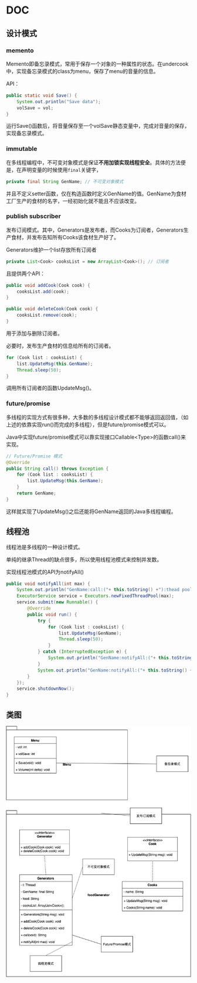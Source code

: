 # DOC

## 设计模式

### memento

Memento即备忘录模式，常用于保存一个对象的一种属性的状态。在undercook中，实现备忘录模式的class为menu，保存了menu的音量的信息。

API：

```java
public static void Save() {
    System.out.println("Save data");
    volSave = vol;
}
```

运行Save()函数后，将音量保存至一个volSave静态变量中，完成对音量的保存，实现备忘录模式。

### immutable

在多线程编程中，不可变对象模式是保证**不用加锁实现线程安全**。具体的方法便是，在声明变量的时候使用`final`关键字，

```java
private final String GenName; // 不可变对象模式
```

并且不定义setter函数，仅在构造函数时定义GenName的值。GenName为食材工厂生产的食材的名字，一经初始化就不能且不应该改变。

### publish subscriber

发布订阅模式。其中，Generators是发布者，而Cooks为订阅者，Generators生产食材，并发布告知所有Cooks该食材生产好了。

Generators维护一个list存放所有订阅者

```java
private List<Cook> cooksList = new ArrayList<Cook>(); // 订阅者
```

且提供两个API：

```java 
public void addCook(Cook cook) {
    cooksList.add(cook);
}
```

```java
public void deleteCook(Cook cook) {
    cooksList.remove(cook);
}
```

用于添加与删除订阅者。

必要时，发布生产食材的信息给所有的订阅者。

```java
for (Cook list : cooksList) {
    list.UpdateMsg(this.GenName);
    Thread.sleep(50);
}
```

调用所有订阅者的函数UpdateMsg()。

### future/promise

多线程的实现方式有很多种，大多数的多线程设计模式都不能够返回返回值，（如上述的依靠实现run()而完成的多线程），但是future/promise模式可以。

Java中实现future/promise模式可以靠实现接口Callable\<Type>的函数call()来实现。

```java
// Future/Promise 模式
@Override
public String call() throws Exception {
    for (Cook list : cooksList) {
        list.UpdateMsg(this.GenName);
    }
    return GenName;
}
```

这样就实现了UpdateMsg()之后还能将GenName返回的Java多线程编程。

## 线程池

线程池是多线程的一种设计模式。

单纯的继承Thread的缺点很多，所以使用线程池模式来控制并发数。

实现线程池模式的API为notifyAll()

```java
public void notifyAll(int max) {
    System.out.println("GenName:call:("+ this.toString() +"):thead pool");
    ExecutorService service = Executors.newFixedThreadPool(max);
    service.submit(new Runnable() {
        @Override
        public void run() {
            try {
                for (Cook list : cooksList) {
                    list.UpdateMsg(GenName);
                    Thread.sleep(50);
                }
            } catch (InterruptedException e) {
                System.out.println("GenName:notifyAll:("+ this.toString() +"):Thread " + GenName + " interrupted.");
            }
            System.out.println("GenName:notifyAll:("+ this.toString() +"):Thread " + GenName + " exiting.");
        }
    });
    service.shutdownNow();
}
```



## 类图

![许璟楠-DesignPattern](./许璟楠-DesignPattern.png)